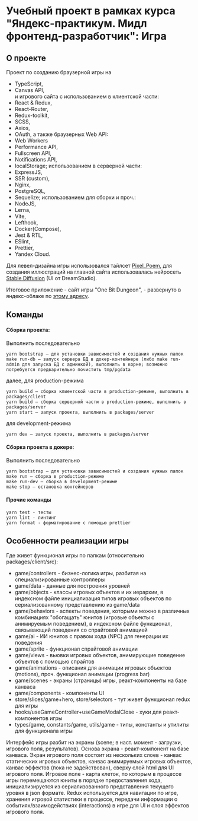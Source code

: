# Учебный проект в рамках курса "Яндекс-практикум. Мидл фронтенд-разработчик": Игра 

## О проекте

Проект по созданию браузерной игры на 
- TypeScript, 
- Canvas API,  
и игрового сайта с использованием в клиентской части:
- React & Redux,
- React-Router, 
- Redux-toolkit, 
- SCSS,
- Axios, 
- OAuth,
а также браузерных Web API: 
- Web Workers
- Performance API, 
- Fullscreen API, 
- Notifications API, 
- localStorage;
использованием в серверной части:
- ExpressJS,
- SSR (custom),
- Nginx,
- PostgreSQL, 
- Sequelize;
использованием для сборки и проч.:
- NodeJS, 
- Lerna,
- Vite,
- Lefthook,
- Docker(Compose), 
- Jest & RTL, 
- ESlint,
- Prettier,
- Yandex Cloud.

Для левел-дизайна игры использовался тайлсет [Pixel_Poem](https://pixel-poem.itch.io/dungeon-assetpuck), для создания иллюстраций на главной сайта использовалась нейросеть [Stable Diffusion](https://beta.dreamstudio.ai/) (UI от DreamStudio). 

Итоговое приложение - сайт игры "One Bit Dungeon", - развернуто в яндекс-облаке по [этому адресу](https://team7-onebit-dungeon.ya-praktikum.tech/sign-in).

## Команды

#### Cборка проекта:

Выполнить последовательно
```
yarn bootstrap — для установки зависимостей и создания нужных папок 
make run-db — запуск сервера БД в докер-контейнере (либо make run-admin для запуска БД с админкой), выполнить в корне; возможно потребуется предварительно почистить tmp/pgdata 
```
далее, для production-режима
```
yarn build — сборка клиентской части в production-режиме, выполнить в packages/client
yarn build — сборка серверной части в production-режиме, выполнить в packages/server
yarn start — запуск проекта, выполнить в packages/server
```
для development-режима
```
yarn dev — запуск проекта, выполнить в packages/server
```

#### Cборка проекта в докере:

Выполнить последовательно
```
yarn bootstrap — для установки зависимостей и создания нужных папок 
make run — сборка в production-режиме 
make run-dev — сборка в development-режиме 
make stop — остановка контейнеров
```

#### Прочие команды
```
yarn test - тесты
yarn lint - линтинг
yarn format - форматирование с помощью prettier
```

## Особенности реализации игры

Где живет функционал игры по папкам (относительно packages/client/src):

- game/controllers - бизнес-логика игры, разбитая на специализированные контроллеры
- game/data - данные для построения уровней
- game/objects - классы игровых объектов и их иерархии, в индексном файле инициализация типов игровых объектов по сериализованному представлению из game/data
- game/behaviors - аспекты поведения, которыми можно в различных комбинациях "обогащать" юнитов (игровые объекты с анимируемым поведением), в индексном файле функционал, связывающий поведения со спрайтовой анимацией
- game/ai - ИИ юнитов с правом хода (NPC) для генерации их поведения
- game/sprite - функционал спрайтовой анимации
- game/views - вьювки игровых объектов, анимирующие поведение объектов с помощью спрайтов
- game/animations - описания для анимации игровых объектов (motions), проч. функционал анимации (progress bar)
- game/scenes - экраны (страницы) игры, реакт-компоненты на базе канваса
- game/components - компоненты UI
- store/slices/game+hero, store/selectors - тут живет функционал redux для игры
- hooks/useGameController+useGameModalClose - хуки для реакт-компонентов игры
- types/game, constants/game, utils/game - типы, константы и утилиты для функционала игры

Интерфейс игры разбит на экраны (scene; в наст. момент - загрузки, игрового поля, результатов). Основа экрана - реакт-компонент на базе канваса. Экран игрового поля состоит из нескольких слоев - канвас статических игровых объектов, канвас анимируемых игровых объектов, канвас эффектов (пока не задействован), сверху слой html для UI игрового поля. Игровое поле - карта клеток, по которым в процессе игры перемещаются юниты в порядке предоставления хода, инициализируется из сериализованного представления текущего уровня в json формате. Redux используется для навигации по игре, хранения игровой статистики в процессе, передачи информации о событиях/взаимодействиях (interactions) в игре для UI и слоя эффектов игрового поля.
